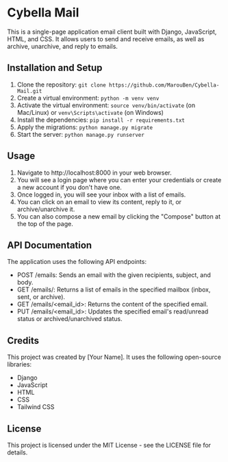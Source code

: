 # Cybella Mail
This is a single-page application email client built with Django, JavaScript, HTML, and CSS. It allows users to send and receive emails, as well as archive, unarchive, and reply to emails.

## Installation and Setup
1. Clone the repository: `git clone https://github.com/MarouBen/Cybella-Mail.git`
2. Create a virtual environment: `python -m venv venv`
3. Activate the virtual environment: `source venv/bin/activate` (on Mac/Linux) or `venv\Scripts\activate` (on Windows)
4. Install the dependencies: `pip install -r requirements.txt`
5. Apply the migrations: `python manage.py migrate`
6. Start the server: `python manage.py runserver`

## Usage
1. Navigate to http://localhost:8000 in your web browser.
2. You will see a login page where you can enter your credentials or create a new account if you don't have one.
3. Once logged in, you will see your inbox with a list of emails.
4. You can click on an email to view its content, reply to it, or archive/unarchive it.
5. You can also compose a new email by clicking the "Compose" button at the top of the page.

## API Documentation
The application uses the following API endpoints:

* POST /emails: Sends an email with the given recipients, subject, and body.
* GET /emails/<mailbox>: Returns a list of emails in the specified mailbox (inbox, sent, or archive).
* GET /emails/<email_id>: Returns the content of the specified email.
* PUT /emails/<email_id>: Updates the specified email's read/unread status or archived/unarchived status.

## Credits
This project was created by [Your Name]. It uses the following open-source libraries:

* Django
* JavaScript
* HTML
* CSS
* Tailwind CSS

## License
This project is licensed under the MIT License - see the LICENSE file for details.
